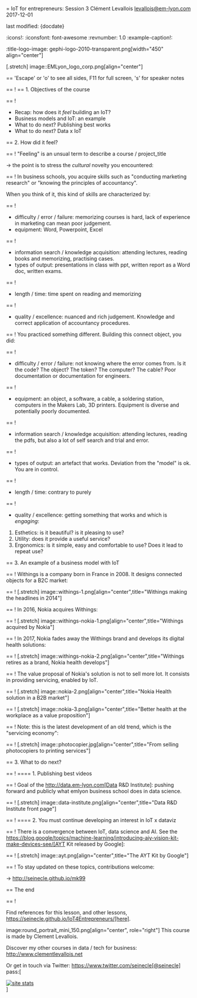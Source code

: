 = IoT for entrepreneurs: Session 3
Clément Levallois <levallois@em-lyon.com>
2017-12-01

last modified: {docdate}

:icons!:
:iconsfont:   font-awesome
:revnumber: 1.0
:example-caption!:

:title-logo-image: gephi-logo-2010-transparent.png[width="450" align="center"]

[.stretch]
image::EMLyon_logo_corp.png[align="center"]

==  'Escape' or 'o' to see all sides, F11 for full screen, 's' for speaker notes


==  !
==  1. Objectives of the course

==  !
- Recap: how does it *feel* building an IoT?
- Business models and IoT: an example
- What to do next? Publishing best works
- What to do next? Data x IoT

==  2. How did it feel?

==  !
"Feeling" is an unsual term to describe a course / project_title

-> the point is to stress the *cultural* novelty you encountered:

==  !
In business schools, you acquire skills such as "conducting marketing research" or "knowing the principles of accountancy".

When you think of it, this kind of skills are characterized by:

==  !
- difficulty / error / failure: memorizing courses is hard, lack of experience in marketing can mean poor judgement.
- equipment: Word, Powerpoint, Excel

==  !
- information search / knowledge acquisition: attending lectures, reading books and memorizing, practising cases.
- types of output: presentations in class with ppt, written report as a Word doc, written exams.

==  !
- length / time: time spent on reading and memorizing

==  !
- quality / excellence: nuanced and rich judgement. Knowledge and correct application of accountancy procedures.

==  !
You practiced something different. Building this connect object, you did:

==  !
- difficulty / error / failure: not knowing where the error comes from. Is it the code? The object? The token? The computer? The cable? Poor documentation or documentation for engineers.

==  !
- equipment: an object, a software, a cable, a soldering station, computers in the Makers Lab, 3D printers. Equipment is diverse and potentially poorly documented.

==  !
- information search / knowledge acquisition: attending lectures, reading the pdfs, but also a lot of self search and trial and error.

==  !
- types of output: an artefact that works. Deviation from the "model" is ok. You are in control.

==  !
- length / time: contrary to purely

==  !
- quality / excellence: getting something that works and which is *engaging*:

1. Esthetics: is it beautiful? is it pleasing to use?
2. Utility: does it provide a useful service?
3. Ergonomics: is it simple, easy and comfortable to use? Does it lead to repeat use?


==  3. An example of a business model with IoT

==  !
Withings is a company born in France in 2008. It designs connected objects for a B2C market:


==  !
[.stretch]
image::withings-1.png[align="center",title="Withings making the headlines in 2014"]


==  !
In 2016, Nokia acquires Withings:

==  !
[.stretch]
image::withings-nokia-1.png[align="center",title="Withings acquired by Nokia"]

==  !
In 2017, Nokia fades away the Withings brand and develops its digital health solutions:

==  !
[.stretch]
image::withings-nokia-2.png[align="center",title="Withings retires as a brand, Nokia health develops"]

==  !
The value proposal of Nokia's solution is not to sell more Iot. It consists in providing servicing, enabled by IoT.

==  !
[.stretch]
image::nokia-2.png[align="center",title="Nokia Health solution in a B2B market"]

==  !
[.stretch]
image::nokia-3.png[align="center",title="Better health at the workplace as a value proposition"]

==  !
Note: this is the latest development of an old trend, which is the "servicing economy":

==  !
[.stretch]
image::photocopier.jpg[align="center",title="From selling photocopiers to printing services"]

==  3. What to do next?

==  !
==== 1. Publishing best videos

==  !
Goal of the http://data.em-lyon.com[Data R&D Institute]: pushing forward and publicly what emlyon business school does in data science.

==  !
[.stretch]
image::data-institute.png[align="center",title="Data R&D Institute front page"]

==  !
==== 2. You must continue developing an interest in IoT x dataviz

==  !
There is a convergence between IoT, data science and AI. See the https://blog.google/topics/machine-learning/introducing-aiy-vision-kit-make-devices-see/[AYT Kit released by Google]:

==  !
[.stretch]
image::ayt.png[align="center",title="The AYT Kit by Google"]

==  !
To stay updated on these topics, contributions welcome:

-> http://seinecle.github.io/mk99

==  The end

==  !

Find references for this lesson, and other lessons, https://seinecle.github.io/IoT4Entrepreneurs/[here].

image:round_portrait_mini_150.png[align="center", role="right"]
This course is made by Clement Levallois.

Discover my other courses in data / tech for business: http://www.clementlevallois.net

Or get in touch via Twitter: https://www.twitter.com/seinecle[@seinecle]
pass:[    <!-- Start of StatCounter Code for Default Guide -->
    <script type="text/javascript">
        var sc_project = 11410058;
        var sc_invisible = 1;
        var sc_security = "11410058";
        var scJsHost = (("https:" == document.location.protocol) ?
            "https://secure." : "http://www.");
        document.write("<sc" + "ript type='text/javascript' src='" +
            scJsHost +
            "statcounter.com/counter/counter.js'></" + "script>");
    </script>
    <noscript><div class="statcounter"><a title="site stats"
    href="http://statcounter.com/" target="_blank"><img
    class="statcounter"
    src="//c.statcounter.com/11410058/0/11410058/1/" alt="site
    stats"></a></div></noscript>
    <!-- End of StatCounter Code for Default Guide -->]
